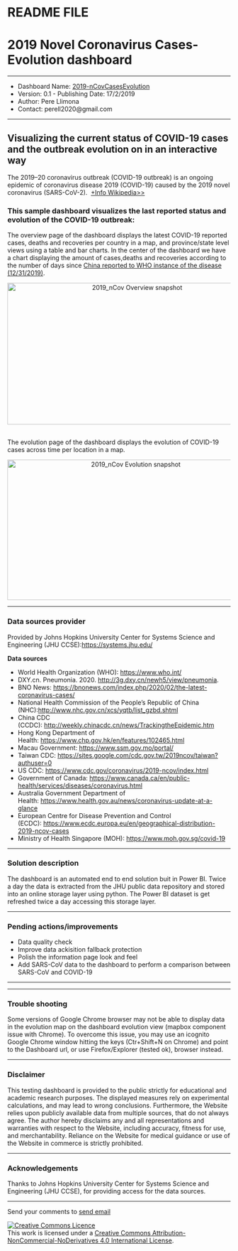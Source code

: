 # README FILE
<h1>2019 Novel Coronavirus Cases-Evolution dashboard</h1>
<hr />
<ul>
<li>Dashboard Name: <a title="Visual dashboard" href="https://perell2014.github.io/data_2019ncov/Dashboard.html" target="_blank" rel="noopener">2019-nCovCasesEvolution</a></li>
<li>Version: 0.1 - Publishing Date: 17/2/2019</li>
<li>Author: Pere Llimona</li>
<li>Contact: perell2020@gmail.com</li>
</ul>
<hr />
<h2>Visualizing the current status of COVID-19 cases and the outbreak evolution on in an interactive way</h2>
<p>The 2019&ndash;20 coronavirus outbreak (COVID-19 outbreak) is an ongoing epidemic of coronavirus disease 2019 (COVID-19) caused by the 2019 novel coronavirus (SARS-CoV-2).&nbsp;&nbsp;<a title="2019-2020 Wuhan coronavirus outbreak" href="https://en.wikipedia.org/wiki/2019%E2%80%9320_Wuhan_coronavirus_outbreak" target="_blank" rel="noopener">+Info Wikipedia&gt;&gt;</a></p>
<h3><strong>This sample dashboard visualizes the last reported status and evolution of the COVID-19 outbreak:</strong></h3>
<p>The overview page of the dashboard displays the latest COVID-19 reported cases, deaths and recoveries per country in a map, and province/state level views using a table and bar charts. In the center of the dashboard we have a chart displaying the amount of cases,deaths and recoveries according to the number of days since <a title="WHO Coronavirus disease reporting from Wuhan, China" href="https://www.who.int/emergencies/diseases/novel-coronavirus-2019" target="_blank" rel="noopener">China reported to WHO instance of the disease (12/31/2019)</a>.</p>
<p style="text-align: center;"><img src="https://perell2014.github.io/data_2019ncov//images/overview_2019ncov.png" alt="2019_nCov Overview snapshot" width="570" height="319" />&nbsp;</p>
<p style="text-align: left;">The evolution page of the dashboard displays the evolution of COVID-19 cases across time per location in a map.</p>
<p style="text-align: center;"><img src="https://perell2014.github.io/data_2019ncov//images/evolution_2019ncov.png" alt="2019_nCov Evolution snapshot" width="564" height="316" /></p>
<hr />
<h3><strong>Data sources provider</strong></h3>
<p>Provided by Johns Hopkins University Center for Systems Science and Engineering (JHU CCSE):<a href="https://systems.jhu.edu/" rel="nofollow">https://systems.jhu.edu/</a></p>
<p><strong>Data sources</strong></p>
<ul>
<li>World Health Organization (WHO):&nbsp;<a href="https://www.who.int/" rel="nofollow">https://www.who.int/</a></li>
<li>DXY.cn. Pneumonia. 2020.&nbsp;<a href="http://3g.dxy.cn/newh5/view/pneumonia" rel="nofollow">http://3g.dxy.cn/newh5/view/pneumonia</a>.</li>
<li>BNO News:&nbsp;<a href="https://bnonews.com/index.php/2020/02/the-latest-coronavirus-cases/" rel="nofollow">https://bnonews.com/index.php/2020/02/the-latest-coronavirus-cases/</a></li>
<li>National Health Commission of the People&rsquo;s Republic of China (NHC):<a href="http://www.nhc.gov.cn/xcs/yqtb/list_gzbd.shtml" rel="nofollow">http://www.nhc.gov.cn/xcs/yqtb/list_gzbd.shtml</a></li>
<li>China CDC (CCDC):&nbsp;<a href="http://weekly.chinacdc.cn/news/TrackingtheEpidemic.htm" rel="nofollow">http://weekly.chinacdc.cn/news/TrackingtheEpidemic.htm</a></li>
<li>Hong Kong Department of Health:&nbsp;<a href="https://www.chp.gov.hk/en/features/102465.html" rel="nofollow">https://www.chp.gov.hk/en/features/102465.html</a></li>
<li>Macau Government:&nbsp;<a href="https://www.ssm.gov.mo/portal/" rel="nofollow">https://www.ssm.gov.mo/portal/</a></li>
<li>Taiwan CDC:&nbsp;<a href="https://sites.google.com/cdc.gov.tw/2019ncov/taiwan?authuser=0" rel="nofollow">https://sites.google.com/cdc.gov.tw/2019ncov/taiwan?authuser=0</a></li>
<li>US CDC:&nbsp;<a href="https://www.cdc.gov/coronavirus/2019-ncov/index.html" rel="nofollow">https://www.cdc.gov/coronavirus/2019-ncov/index.html</a></li>
<li>Government of Canada:&nbsp;<a href="https://www.canada.ca/en/public-health/services/diseases/coronavirus.html" rel="nofollow">https://www.canada.ca/en/public-health/services/diseases/coronavirus.html</a></li>
<li>Australia Government Department of Health:&nbsp;<a href="https://www.health.gov.au/news/coronavirus-update-at-a-glance" rel="nofollow">https://www.health.gov.au/news/coronavirus-update-at-a-glance</a></li>
<li>European Centre for Disease Prevention and Control (ECDC):&nbsp;<a href="https://www.ecdc.europa.eu/en/geographical-distribution-2019-ncov-cases" rel="nofollow">https://www.ecdc.europa.eu/en/geographical-distribution-2019-ncov-cases</a></li>
<li>Ministry of Health Singapore (MOH):&nbsp;<a href="https://www.moh.gov.sg/covid-19" rel="nofollow">https://www.moh.gov.sg/covid-19</a></li>
</ul>
<hr />
<h3><strong>Solution description</strong></h3>
<p>The dashboard is an automated end to end solution buit in Power BI. Twice a day the data is extracted from the JHU public data repository and stored into an online storage layer using python. The Power BI dataset is get refreshed twice a day accessing this storage layer.</p>
<hr />
<h3><strong>Pending actions/improvements</strong></h3>
<ul>
<li>Data quality check</li>
<li>Improve data ackisition fallback protection&nbsp;</li>
<li>Polish the information page look and feel</li>
<li>Add&nbsp;SARS-CoV data to the dashboard to perform a comparison between SARS-CoV and COVID-19&nbsp;</li>
</ul>
<hr />
<hr />
<h3><strong>Trouble shooting</strong></h3>
 <p>Some versions of Google Chrome browser may not be able to display data in the evolution map on the dashboard evolution view (mapbox component issue with Chrome). To overcome this issue, you may use an icognito Google Chrome window hitting the keys (Ctr+Shift+N on Chrome) and point to the Dashboard url, or use Firefox/Explorer (tested ok), browser instead.</p>
<hr /> 
<h3><strong>Disclaimer</strong></h3>
<p>This testing dashboard is provided to the public strictly for educational and academic research purposes. The displayed measures rely on experimental calculations, and may lead to wrong conclusions. Furthermore, the Website relies upon publicly available data from multiple sources, that do not always agree. The author hereby disclaims any and all representations and warranties with respect to the Website, including accuracy, fitness for use, and merchantability. Reliance on the Website for medical guidance or use of the Website in commerce is strictly prohibited.</p>
<hr />
<h3><strong>Acknowledgements</strong></h3>
<p>Thanks to&nbsp;Johns Hopkins University Center for Systems Science and Engineering (JHU CCSE), for providing access for the data sources.</p>
<hr />
<p>Send your comments to&nbsp;<a href="mailto:perell2020@gmail.com?Subject=2019_nCovCasesEvolution%20Dashboard%20feedback" target="_top">send email</a></p>
<p><a rel="license" href="http://creativecommons.org/licenses/by-nc-nd/4.0/"><img alt="Creative Commons Licence" style="border-width:0" src="https://i.creativecommons.org/l/by-nc-nd/4.0/88x31.png" /></a><br />This work is licensed under a <a rel="license" href="http://creativecommons.org/licenses/by-nc-nd/4.0/">Creative Commons Attribution-NonCommercial-NoDerivatives 4.0 International License</a>.</p>
</body>
</html>
